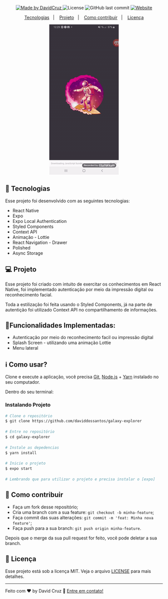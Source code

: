 <p align="center">

  <a href="https://www.linkedin.com/in/daviddossantoscruz/">
    <img alt="Made by DavidCruz" src="https://img.shields.io/badge/made%20by-daviddossantos-%2304D361">
  </a>
  <img alt="License" src="https://img.shields.io/badge/license-MIT-brightgreen">
  <img alt="GitHub last commit" src="https://img.shields.io/github/last-commit/daviddossantos/galaxy-explorer">
   <a href="https://dc-react-learn.herokuapp.com/">
  <img alt="Website" src="https://img.shields.io/website?url=https%3A%2F%2Fdc-react-learn.herokuapp.com%2F">
    </a>
</p>

<p align="center">
  <a href="#-rocket-tecnologias">Tecnologias</a>&nbsp;&nbsp;&nbsp;|&nbsp;&nbsp;&nbsp;
  <a href="#-projeto">Projeto</a>&nbsp;&nbsp;&nbsp;|&nbsp;&nbsp;&nbsp;
  <a href="#-como-contribuir">Como contribuir</a>&nbsp;&nbsp;&nbsp;|&nbsp;&nbsp;&nbsp;
  <a href="#memo-licença">Licença</a>
</p>


<div align="center">
  <img src=".github/galaxy-explorer.gif"/>
</div>
<!-- <div align="center">
  <img src=".github/login.jpeg"  ="700" height="700"/>
  <img src=".github/ajuda.jpeg"/>
  <img src=".github/inicial.jpeg" />
  <img src=".github/menu.jpeg" width="700" height="500"/>
  <img src=".github/autenticacao.jpeg" width="700" height="700"/>
</div> -->




## 🚀 Tecnologias

Esse projeto foi desenvolvido com as seguintes tecnologias:

- React Native
- Expo
- Expo Local Authentication
- Styled Components
- Context API
- Animação - Lottie
- React Navigation - Drawer
- Polished
- Async Storage

## 💻 Projeto

Esse projeto foi criado com intuito de exercitar os conhecimentos em React Native, foi implementado autenticação por meio da impressão digital ou reconhecimento facial.

Toda a estilização foi feita usando o Styled Components, já na parte de autentição foi utilizado Context API no compartilhamento de informações.


## 🔨Funcionalidades Implementadas:

<ul>
   <li>Autenticação por meio do reconhecimento facil ou impressão digital</li>
   <li>Splash Screen - utilizando uma animação Lottie</li>
   <li>Menu lateral</li>
 </ul>

## :information_source: Como usar?

Clone e execute a aplicação, você precisa [Git](https://git-scm.com), [Node.js](https://nodejs.org/en/) + [Yarn](https://yarnpkg.com/) instalado no seu computador.

Dentro do seu terminal:

### Instalando Projeto

```bash
# Clone o repositório
$ git clone https://github.com/daviddossantos/galaxy-explorer

# Entre no repositório
$ cd galaxy-explorer

# Instale as depedencias
$ yarn install

# Inicie o projeto
$ expo start

# Lembrando que para utilizar o projeto e precisa instalar o [expo]
```

## 🤔 Como contribuir

- Faça um fork desse repositório;
- Cria uma branch com a sua feature: `git checkout -b minha-feature`;
- Faça commit das suas alterações: `git commit -m 'feat: Minha nova feature'`;
- Faça push para a sua branch: `git push origin minha-feature`.

Depois que o merge da sua pull request for feito, você pode deletar a sua branch.

## :memo: Licença

Esse projeto está sob a licença MIT. Veja o arquivo [LICENSE](LICENSE.md) para mais detalhes.

---

Feito com ♥ by David Cruz :wave: [Entre em contato!](https://www.linkedin.com/in/daviddossantoscruz/)